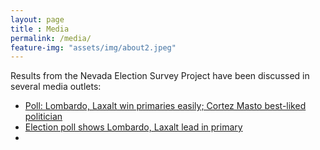 ```yaml
--- 
layout: page
title : Media
permalink: /media/ 
feature-img: "assets/img/about2.jpeg"
---
```


Results from the Nevada Election Survey Project have been discussed in several media outlets:

* [Poll: Lombardo, Laxalt win primaries easily; Cortez Masto best-liked politician](https://www.kolotv.com/2022/06/05/poll-lombardo-laxalt-win-primaries-easily-cortez-maso-best-liked-politician/)
* [Election poll shows Lombardo, Laxalt lead in primary](https://thisisreno.com/2022/06/election-poll-shows-lombardo-laxalt-lead-in-primary/)
* 
